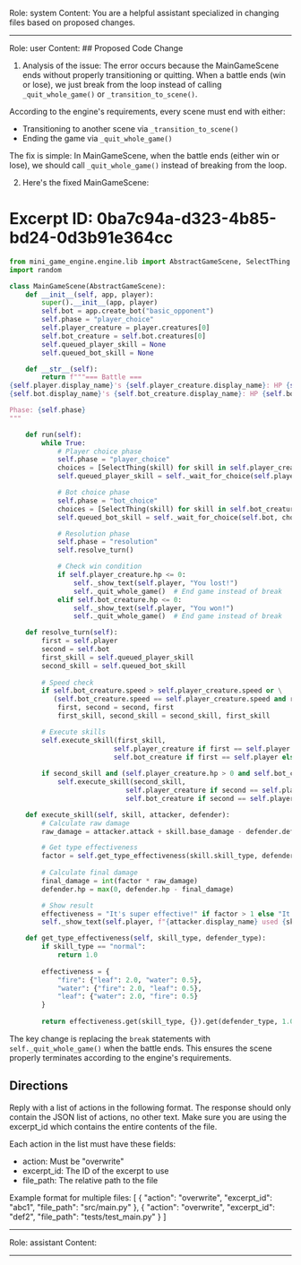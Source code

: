 Role: system
Content: You are a helpful assistant specialized in changing files based on proposed changes.
__________________
Role: user
Content: ## Proposed Code Change
1. Analysis of the issue:
The error occurs because the MainGameScene ends without properly transitioning or quitting. When a battle ends (win or lose), we just break from the loop instead of calling `_quit_whole_game()` or `_transition_to_scene()`.

According to the engine's requirements, every scene must end with either:
- Transitioning to another scene via `_transition_to_scene()`
- Ending the game via `_quit_whole_game()`

The fix is simple: In MainGameScene, when the battle ends (either win or lose), we should call `_quit_whole_game()` instead of breaking from the loop.

2. Here's the fixed MainGameScene:

# Excerpt ID: 0ba7c94a-d323-4b85-bd24-0d3b91e364cc
```python main_game/scenes/main_game_scene.py
from mini_game_engine.engine.lib import AbstractGameScene, SelectThing
import random

class MainGameScene(AbstractGameScene):
    def __init__(self, app, player):
        super().__init__(app, player)
        self.bot = app.create_bot("basic_opponent")
        self.phase = "player_choice"
        self.player_creature = player.creatures[0]
        self.bot_creature = self.bot.creatures[0]
        self.queued_player_skill = None
        self.queued_bot_skill = None

    def __str__(self):
        return f"""=== Battle ===
{self.player.display_name}'s {self.player_creature.display_name}: HP {self.player_creature.hp}/{self.player_creature.max_hp}
{self.bot.display_name}'s {self.bot_creature.display_name}: HP {self.bot_creature.hp}/{self.bot_creature.max_hp}

Phase: {self.phase}
"""

    def run(self):
        while True:
            # Player choice phase
            self.phase = "player_choice"
            choices = [SelectThing(skill) for skill in self.player_creature.skills]
            self.queued_player_skill = self._wait_for_choice(self.player, choices).thing

            # Bot choice phase  
            self.phase = "bot_choice"
            choices = [SelectThing(skill) for skill in self.bot_creature.skills]
            self.queued_bot_skill = self._wait_for_choice(self.bot, choices).thing

            # Resolution phase
            self.phase = "resolution"
            self.resolve_turn()

            # Check win condition
            if self.player_creature.hp <= 0:
                self._show_text(self.player, "You lost!")
                self._quit_whole_game()  # End game instead of break
            elif self.bot_creature.hp <= 0:
                self._show_text(self.player, "You won!")
                self._quit_whole_game()  # End game instead of break

    def resolve_turn(self):
        first = self.player
        second = self.bot
        first_skill = self.queued_player_skill
        second_skill = self.queued_bot_skill
        
        # Speed check
        if self.bot_creature.speed > self.player_creature.speed or \
           (self.bot_creature.speed == self.player_creature.speed and random.random() < 0.5):
            first, second = second, first
            first_skill, second_skill = second_skill, first_skill

        # Execute skills
        self.execute_skill(first_skill, 
                          self.player_creature if first == self.player else self.bot_creature,
                          self.bot_creature if first == self.player else self.player_creature)
        
        if second_skill and (self.player_creature.hp > 0 and self.bot_creature.hp > 0):
            self.execute_skill(second_skill,
                             self.player_creature if second == self.player else self.bot_creature,
                             self.bot_creature if second == self.player else self.player_creature)

    def execute_skill(self, skill, attacker, defender):
        # Calculate raw damage
        raw_damage = attacker.attack + skill.base_damage - defender.defense

        # Get type effectiveness
        factor = self.get_type_effectiveness(skill.skill_type, defender.creature_type)
        
        # Calculate final damage
        final_damage = int(factor * raw_damage)
        defender.hp = max(0, defender.hp - final_damage)

        # Show result
        effectiveness = "It's super effective!" if factor > 1 else "It's not very effective..." if factor < 1 else ""
        self._show_text(self.player, f"{attacker.display_name} used {skill.display_name}! {effectiveness}")

    def get_type_effectiveness(self, skill_type, defender_type):
        if skill_type == "normal":
            return 1.0
        
        effectiveness = {
            "fire": {"leaf": 2.0, "water": 0.5},
            "water": {"fire": 2.0, "leaf": 0.5},
            "leaf": {"water": 2.0, "fire": 0.5}
        }
        
        return effectiveness.get(skill_type, {}).get(defender_type, 1.0)
```

The key change is replacing the `break` statements with `self._quit_whole_game()` when the battle ends. This ensures the scene properly terminates according to the engine's requirements.

## Directions
Reply with a list of actions in the following format. The response should only contain the JSON list of actions, no other text.
Make sure you are using the excerpt_id which contains the entire contents of the file.

Each action in the list must have these fields:
- action: Must be "overwrite"
- excerpt_id: The ID of the excerpt to use
- file_path: The relative path to the file

Example format for multiple files:
[
    {
        "action": "overwrite",
        "excerpt_id": "abc1",
        "file_path": "src/main.py"
    },
    {
        "action": "overwrite",
        "excerpt_id": "def2",
        "file_path": "tests/test_main.py"
    }
]
__________________
Role: assistant
Content: 
__________________
